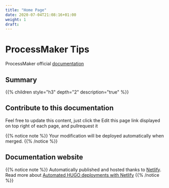 ```yaml
---
title: "Home Page"
date: 2020-07-04T21:08:16+01:00
weight: 1
draft: 
---
```



# ProcessMaker Tips
ProcessMaker official [documentation](https://wiki.processmaker.com/)

##  Summary 
{{% children style="h3" depth="2" description="true" %}}

## Contribute to this documentation
Feel free to update this content, just click the Edit this page link displayed on top right of each page, and pullrequest it


{{% notice note %}}
Your modification will be deployed automatically when merged.
{{% /notice %}}

## Documentation website

{{% notice note %}}
Automatically published and hosted thanks to [Netlify](https://www.netlify.com/). Read more about [Automated HUGO deployments with Netlify](https://www.netlify.com/blog/2015/07/30/hosting-hugo-on-netlifyinsanely-fast-deploys/)
{{% /notice %}}